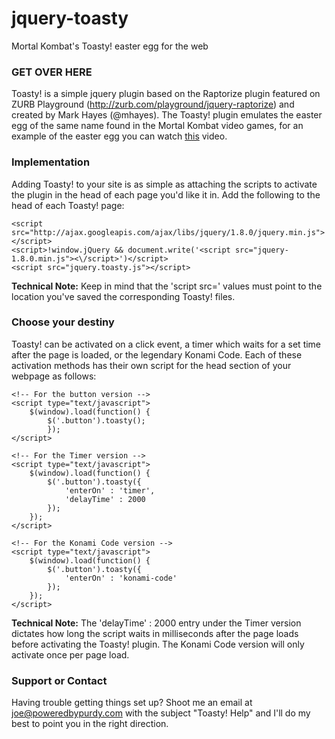 jquery-toasty
=============

Mortal Kombat's Toasty! easter egg for the web

### GET OVER HERE
Toasty! is a simple jquery plugin based on the Raptorize plugin featured on ZURB Playground (http://zurb.com/playground/jquery-raptorize) and created by Mark Hayes (@mhayes). The Toasty! plugin emulates the easter egg of the same name found in the Mortal Kombat video games, for an example of the easter egg you can watch <a href="http://www.youtube.com/watch?v=aLaERVA-P6o">this</a> video. 

### Implementation
Adding Toasty! to your site is as simple as attaching the scripts to activate the plugin in the head of each page you'd like it in. Add the following to the head of each Toasty! page:

```
<script src="http://ajax.googleapis.com/ajax/libs/jquery/1.8.0/jquery.min.js"></script>
<script>!window.jQuery && document.write('<script src="jquery-1.8.0.min.js"><\/script>')</script>
<script src="jquery.toasty.js"></script>
```

**Technical Note:** Keep in mind that the 'script src=' values must point to the location you've saved the corresponding Toasty! files.

### Choose your destiny
Toasty! can be activated on a click event, a timer which waits for a set time after the page is loaded, or the legendary Konami Code. Each of these activation methods has their own script for the head section of your webpage as follows:

```
<!-- For the button version -->
<script type="text/javascript">
	$(window).load(function() {
		$('.button').toasty();
		});
</script>

<!-- For the Timer version -->
<script type="text/javascript">
	$(window).load(function() {
		$('.button').toasty({
			'enterOn' : 'timer',
			'delayTime' : 2000
		});
	});
</script>
	
<!-- For the Konami Code version -->
<script type="text/javascript">
	$(window).load(function() {
		$('.button').toasty({
			'enterOn' : 'konami-code'
		});
	});
</script>
```

**Technical Note:** The 'delayTime' : 2000 entry under the Timer version dictates how long the script waits in milliseconds after the page loads before activating the Toasty! plugin. The Konami Code version will only activate once per page load.

### Support or Contact
Having trouble getting things set up? Shoot me an email at joe@poweredbypurdy.com with the subject "Toasty! Help" and I'll do my best to point you in the right direction.
